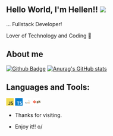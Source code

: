 ## Hello World, I'm Hellen!! <img src=https://github.com/TheDudeThatCode/TheDudeThatCode/blob/master/Assets/Earth.gif width="30">
 
… Fullstack Developer!
 
 Lover of Technology and Coding 💓
 
## About me 
[![Github Badge](https://img.shields.io/badge/-Github-000?style=flat-square&logo=Github&logoColor=white&link=https://github.com/hellenmas)](https://github.com/hellenmas)
[![Anurag's GitHub stats](https://github-readme-stats.vercel.app/api?username=hellenmas)](https://github.com/anuraghazra/github-readme-stats)
## Languages and Tools:

<code><img height="20" src="https://raw.githubusercontent.com/github/explore/80688e429a7d4ef2fca1e82350fe8e3517d3494d/topics/javascript/javascript.png"></code>
<code><img height="20" src="https://raw.githubusercontent.com/github/explore/80688e429a7d4ef2fca1e82350fe8e3517d3494d/topics/typescript/typescript.png"></code>
<code><img height="20" src="https://raw.githubusercontent.com/github/explore/80688e429a7d4ef2fca1e82350fe8e3517d3494d/topics/mysql/mysql.png"></code>
<code><img height="20" src="https://raw.githubusercontent.com/github/explore/80688e429a7d4ef2fca1e82350fe8e3517d3494d/topics/git/git.png"></code>
- Thanks for visiting. 
 
- Enjoy it!! o/
